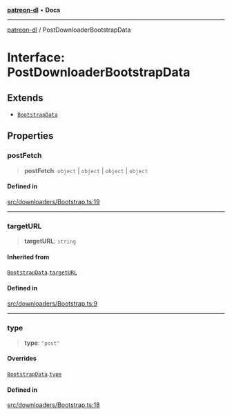 [**patreon-dl**](../README.md) • **Docs**

***

[patreon-dl](../README.md) / PostDownloaderBootstrapData

# Interface: PostDownloaderBootstrapData

## Extends

- [`BootstrapData`](BootstrapData.md)

## Properties

### postFetch

> **postFetch**: `object` \| `object` \| `object` \| `object`

#### Defined in

[src/downloaders/Bootstrap.ts:19](https://github.com/patrickkfkan/patreon-dl/blob/0f374425151a1d535f98dea530b43394331b4977/src/downloaders/Bootstrap.ts#L19)

***

### targetURL

> **targetURL**: `string`

#### Inherited from

[`BootstrapData`](BootstrapData.md).[`targetURL`](BootstrapData.md#targeturl)

#### Defined in

[src/downloaders/Bootstrap.ts:9](https://github.com/patrickkfkan/patreon-dl/blob/0f374425151a1d535f98dea530b43394331b4977/src/downloaders/Bootstrap.ts#L9)

***

### type

> **type**: `"post"`

#### Overrides

[`BootstrapData`](BootstrapData.md).[`type`](BootstrapData.md#type)

#### Defined in

[src/downloaders/Bootstrap.ts:18](https://github.com/patrickkfkan/patreon-dl/blob/0f374425151a1d535f98dea530b43394331b4977/src/downloaders/Bootstrap.ts#L18)
